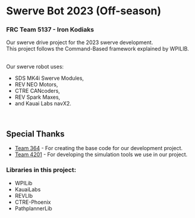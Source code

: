 # Swerve Bot 2023 (Off-season)
### FRC Team 5137 - Iron Kodiaks

Our swerve drive project for the 2023 swerve development. <br>
This project follows the Command-Based framework explained by WPILIB.<br><br>

Our swerve robot uses:<br>
- SDS MK4i Swerve Modules, <br>
- REV NEO Motors, <br>
- CTRE CANcoders,<br>
- REV Spark Maxes, <br>
- and Kauai Labs navX2. 
<br> 


## Special Thanks
* [Team 364](https://github.com/Team364/BaseFalconSwerve) - For creating the base code for our development project. <br>
* [Team 4201](https://github.com/4201VitruvianBots/2023SwerveSim) - For developing the simulation tools we use in our project. <br> 

### Libraries in this project:
* WPILib
* KauaiLabs 
* REVLIb
* CTRE-Phoenix 
* PathplannerLib
